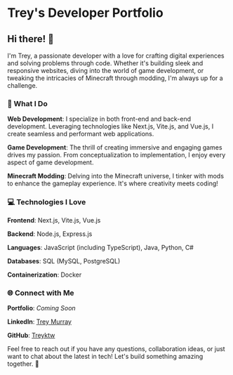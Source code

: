 
# Trey's Developer Portfolio

## Hi there! 👋
I'm Trey, a passionate developer with a love for crafting digital experiences and solving problems through code. Whether it's building sleek and responsive websites, diving into the world of game development, or tweaking the intricacies of Minecraft through modding, I'm always up for a challenge.

### 🚀 What I Do
**Web Development**: I specialize in both front-end and back-end development. Leveraging technologies like Next.js, Vite.js, and Vue.js, I create seamless and performant web applications.

**Game Development**: The thrill of creating immersive and engaging games drives my passion. From conceptualization to implementation, I enjoy every aspect of game development.

**Minecraft Modding**: Delving into the Minecraft universe, I tinker with mods to enhance the gameplay experience. It's where creativity meets coding!

### 💻 Technologies I Love
**Frontend**: Next.js, Vite.js, Vue.js

**Backend**: Node.js, Express.js

**Languages**: JavaScript (including TypeScript), Java, Python, C#

**Databases**: SQL (MySQL, PostgreSQL)

**Containerization**: Docker

### 🌐 Connect with Me
**Portfolio**: *Coming Soon*

**LinkedIn**: [Trey Murray](https://www.linkedin.com/in/trey-murray-2b0b55269/)

**GitHub**: [Treyktw](https://github.com/treyktw)

Feel free to reach out if you have any questions, collaboration ideas, or just want to chat about the latest in tech! Let's build something amazing together. 🚀
